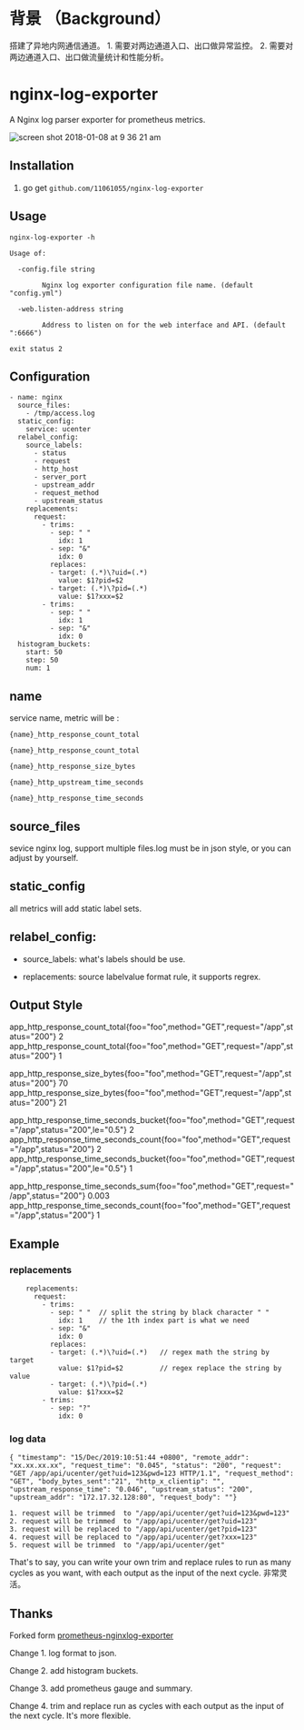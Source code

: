 # 背景 （Background）


搭建了异地内网通信通道。 1. 需要对两边通道入口、出口做异常监控。 2. 需要对两边通道入口、出口做流量统计和性能分析。


# nginx-log-exporter

A Nginx log parser exporter for prometheus metrics.

![screen shot 2018-01-08 at 9 36 21 am](https://user-images.githubusercontent.com/1459834/34656613-7083cf3e-f457-11e7-929a-2758abad387b.png)


## Installation

1. go get `github.com/11061055/nginx-log-exporter`

## Usage

```
nginx-log-exporter -h 

Usage of:

  -config.file string
  
    	Nginx log exporter configuration file name. (default "config.yml")
      
  -web.listen-address string
  
    	Address to listen on for the web interface and API. (default ":6666")
      
exit status 2
```

## Configuration

```
- name: nginx
  source_files:
    - /tmp/access.log
  static_config:
    service: ucenter
  relabel_config:
    source_labels:
      - status
      - request
      - http_host
      - server_port
      - upstream_addr
      - request_method
      - upstream_status
    replacements:
      request:
        - trims:
          - sep: " "
            idx: 1
          - sep: "&"
            idx: 0
          replaces:
          - target: (.*)\?uid=(.*)
            value: $1?pid=$2
          - target: (.*)\?pid=(.*)
            value: $1?xxx=$2
        - trims:
          - sep: " "
            idx: 1
          - sep: "&"
            idx: 0
  histogram_buckets:
    start: 50
    step: 50
    num: 1
```

## name

service name, metric will be : 

`{name}_http_response_count_total`

`{name}_http_response_count_total`

`{name}_http_response_size_bytes`

`{name}_http_upstream_time_seconds`

`{name}_http_response_time_seconds`

## source_files

sevice nginx log, support multiple files.log must be in json style, or you can adjust by yourself.

## static_config

all metrics will add static label sets.

## relabel_config:

  * source_labels: what's labels should be use.
  
  * replacements: source labelvalue format rule, it supports regrex. 

## Output Style


app_http_response_count_total{foo="foo",method="GET",request="/app",status="200"} 2
app_http_response_count_total{foo="foo",method="GET",request="/app",status="200"} 1

app_http_response_size_bytes{foo="foo",method="GET",request="/app",status="200"} 70
app_http_response_size_bytes{foo="foo",method="GET",request="/app",status="200"} 21

app_http_response_time_seconds_bucket{foo="foo",method="GET",request="/app",status="200",le="0.5"} 2
app_http_response_time_seconds_count{foo="foo",method="GET",request="/app",status="200"} 2
app_http_response_time_seconds_bucket{foo="foo",method="GET",request="/app",status="200",le="0.5"} 1

app_http_response_time_seconds_sum{foo="foo",method="GET",request="/app",status="200"} 0.003
app_http_response_time_seconds_count{foo="foo",method="GET",request="/app",status="200"} 1

## Example

### replacements


```
    replacements:
      request:
        - trims:
          - sep: " "  // split the string by black character " "
            idx: 1    // the 1th index part is what we need
          - sep: "&"
            idx: 0
          replaces:
          - target: (.*)\?uid=(.*)   // regex math the string by target
            value: $1?pid=$2         // regex replace the string by value
          - target: (.*)\?pid=(.*)
            value: $1?xxx=$2
        - trims:
          - sep: "?"
            idx: 0
```

### log data

```
{ "timestamp": "15/Dec/2019:10:51:44 +0800", "remote_addr": "xx.xx.xx.xx", "request_time": "0.045", "status": "200", "request": "GET /app/api/ucenter/get?uid=123&pwd=123 HTTP/1.1", "request_method": "GET", "body_bytes_sent":"21", "http_x_clientip": "", "upstream_response_time": "0.046", "upstream_status": "200", "upstream_addr": "172.17.32.128:80", "request_body": ""}
```

```
1. request will be trimmed  to "/app/api/ucenter/get?uid=123&pwd=123"
2. request will be trimmed  to "/app/api/ucenter/get?uid=123"
3. request will be replaced to "/app/api/ucenter/get?pid=123"
4. request will be replaced to "/app/api/ucenter/get?xxx=123"
5. request will be trimmed  to "/app/api/ucenter/get"
```

That's to say, you can write your own trim and replace rules to run as many cycles as you want, with each output as the input of the next cycle. 非常灵活。


## Thanks

Forked form [prometheus-nginxlog-exporter](https://github.com/songjiayang/nginx-log-exporter)

Change 1. log format to json.

Change 2. add histogram buckets.

Change 3. add prometheus gauge and summary.

Change 4. trim and replace run as cycles with each output as the input of the next cycle. It's more flexible.
